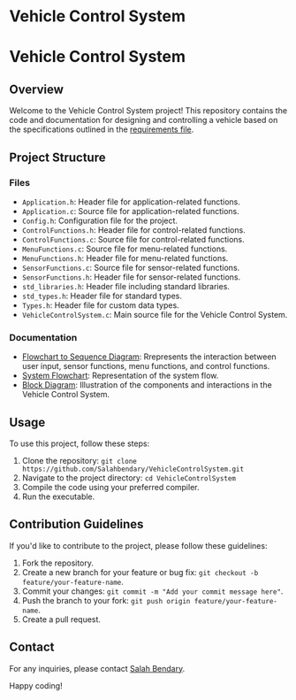 # Vehicle Control System

# Vehicle Control System

## Overview

Welcome to the Vehicle Control System project! This repository contains the code and documentation for designing and controlling a vehicle based on the specifications outlined in the [requirements file](https://github.com/Salahbendary/VehicleControlSystem/blob/main/Mini%20Project%201_C%20Programming.pdf).

## Project Structure

### Files

- `Application.h`: Header file for application-related functions.
- `Application.c`: Source file for application-related functions.
- `Config.h`: Configuration file for the project.
- `ControlFunctions.h`: Header file for control-related functions.
- `ControlFunctions.c`: Source file for control-related functions.
- `MenuFunctions.c`: Source file for menu-related functions.
- `MenuFunctions.h`: Header file for menu-related functions.
- `SensorFunctions.c`: Source file for sensor-related functions.
- `SensorFunctions.h`: Header file for sensor-related functions.
- `std_libraries.h`: Header file including standard libraries.
- `std_types.h`: Header file for standard types.
- `Types.h`: Header file for custom data types.
- `VehicleControlSystem.c`: Main source file for the Vehicle Control System.

### Documentation

- [Flowchart to Sequence Diagram](https://github.com/Salahbendary/VehicleControlSystem/blob/main/sequenceDiagram.md): Rrepresents the interaction between user input, sensor functions, menu functions, and control functions.
- [System Flowchart](https://github.com/Salahbendary/VehicleControlSystem/blob/main/flowChart.md): Representation of the system flow.
- [Block Diagram](https://github.com/Salahbendary/VehicleControlSystem/blob/main/BlockDiagram.md): Illustration of the components and interactions in the Vehicle Control System.

## Usage

To use this project, follow these steps:

1. Clone the repository: `git clone https://github.com/Salahbendary/VehicleControlSystem.git`
2. Navigate to the project directory: `cd VehicleControlSystem`
3. Compile the code using your preferred compiler.
4. Run the executable.

## Contribution Guidelines

If you'd like to contribute to the project, please follow these guidelines:

1. Fork the repository.
2. Create a new branch for your feature or bug fix: `git checkout -b feature/your-feature-name`.
3. Commit your changes: `git commit -m "Add your commit message here"`.
4. Push the branch to your fork: `git push origin feature/your-feature-name`.
5. Create a pull request.

## Contact

For any inquiries, please contact [Salah Bendary](mailto:salahbendary1@gmail.com).

Happy coding!

